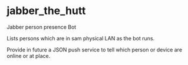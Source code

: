 jabber_the_hutt
===============

Jabber person presence Bot

Lists persons which are in sam physical LAN as the bot runs.

Provide in future a JSON push service to tell which person or device are online or at place.
